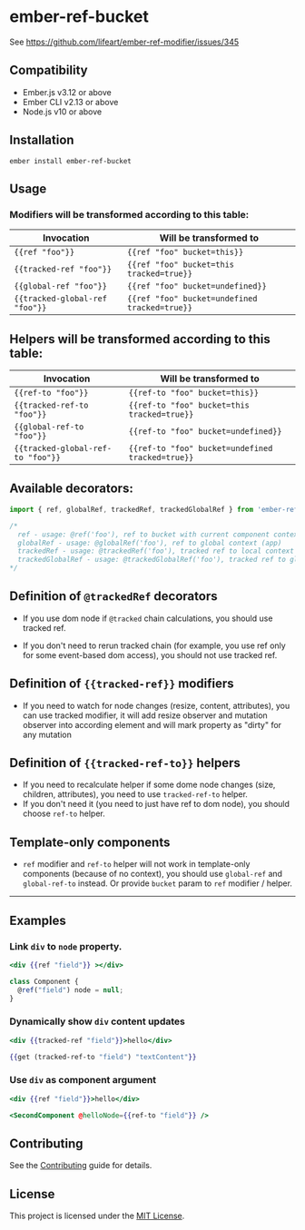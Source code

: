 ember-ref-bucket
==============================================================================

See https://github.com/lifeart/ember-ref-modifier/issues/345


Compatibility
------------------------------------------------------------------------------

* Ember.js v3.12 or above
* Ember CLI v2.13 or above
* Node.js v10 or above


Installation
------------------------------------------------------------------------------

```
ember install ember-ref-bucket
```


Usage
------------------------------------------------------------------------------


### Modifiers will be transformed according to this table:

| Invocation                   | Will be transformed to                      |
|------------------------------|---------------------------------------------|
| `{{ref "foo"}}`               | `{{ref "foo" bucket=this}}`                   |
| `{{tracked-ref "foo"}}`        | `{{ref "foo" bucket=this tracked=true}}`      |
| `{{global-ref "foo"}} `        | `{{ref "foo" bucket=undefined}}`              |
| `{{tracked-global-ref "foo"}}` | `{{ref "foo" bucket=undefined tracked=true}}` |

## Helpers will be transformed according to this table:

| Invocation                   | Will be transformed to                      |
|------------------------------|---------------------------------------------|
| `{{ref-to "foo"}}`               | `{{ref-to "foo" bucket=this}}`                   |
| `{{tracked-ref-to "foo"}}`        | `{{ref-to "foo" bucket=this tracked=true}}`      |
| `{{global-ref-to "foo"}} `        | `{{ref-to "foo" bucket=undefined}}`              |
| `{{tracked-global-ref-to "foo"}}` | `{{ref-to "foo" bucket=undefined tracked=true}}` |

## Available decorators:

```js
import { ref, globalRef, trackedRef, trackedGlobalRef } from 'ember-ref-bucket';

/*
  ref - usage: @ref('foo'), ref to bucket with current component context
  globalRef - usage: @globalRef('foo'), ref to global context (app)
  trackedRef - usage: @trackedRef('foo'), tracked ref to local context
  trackedGlobalRef - usage: @trackedGlobalRef('foo'), tracked ref to global context (app)
*/
```


## Definition of `@trackedRef` decorators

* If you use dom node if `@tracked` chain calculations, you should use tracked ref.

* If you don't need to rerun tracked chain (for example, you use ref only for some event-based dom access), you should not use tracked ref.

## Definition of `{{tracked-ref}}` modifiers

* If you need to watch for node changes (resize, content, attributes), you can use tracked modifier, it will add resize observer and mutation observer into according element and will mark property as "dirty" for any mutation


## Definition of `{{tracked-ref-to}}` helpers

* If you need to recalculate helper if some dome node changes (size, children, attributes), you need to use `tracked-ref-to` helper.
* If you don't need it (you need to just have ref to dom node), you should choose `ref-to` helper.


## Template-only components

* `ref` modifier and `ref-to` helper will not work in template-only components (because of no context), you should use `global-ref` and `global-ref-to` instead. Or provide `bucket` param to `ref` modifier / helper.

-----------

## Examples

### Link `div` to `node` property.

```hbs
<div {{ref "field"}} ></div>
```

```ts
class Component {
  @ref("field") node = null;
}
```

### Dynamically show `div` content updates

```hbs
<div {{tracked-ref "field"}}>hello</div>

{{get (tracked-ref-to "field") "textContent"}}

```

### Use `div` as component argument

```hbs
<div {{ref "field"}}>hello</div>

<SecondComponent @helloNode={{ref-to "field"}} />
```


Contributing
------------------------------------------------------------------------------

See the [Contributing](CONTRIBUTING.md) guide for details.


License
------------------------------------------------------------------------------

This project is licensed under the [MIT License](LICENSE.md).
